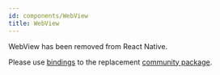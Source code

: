 ```yaml
---
id: components/WebView
title: WebView
---
```


WebView has been removed from React Native.

Please use [bindings](https://github.com/reason-react-native/webview) to the
replacement
[community package](https://github.com/react-native-webview/react-native-webview).

